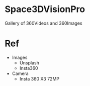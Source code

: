 # Space3DVisionPro

Gallery of 360Videos and 360Images

# Ref

- Images
  - Unsplash
  - Insta360
- Camera
  - Insta 360 X3 72MP
